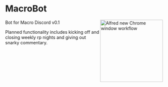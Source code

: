 # MacroBot

<img src="https://raw.githubusercontent.com/caiogondim/alfred-chrome-window-workflow/master/img/chrome-logo.png" alt="Alfred new Chrome window workflow" align="right" width="200px" />

Bot for Macro Discord v0.1

Planned functionality includes kicking off and closing weekly rp nights and giving out snarky commentary.

